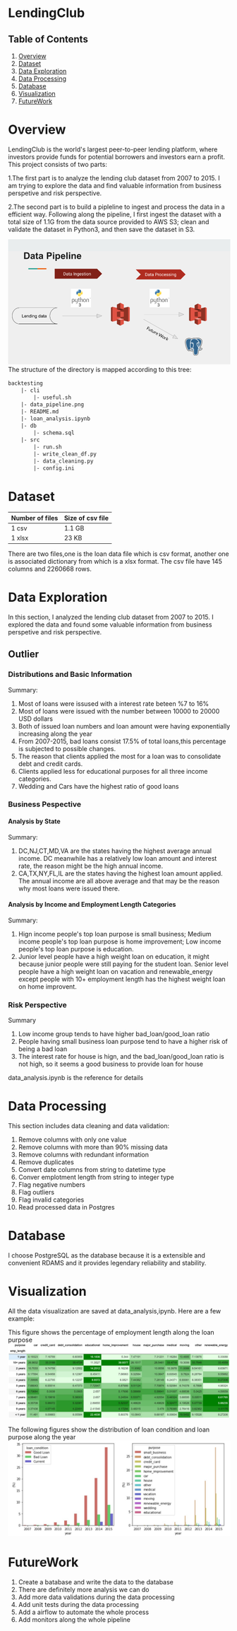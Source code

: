# LendingClub

## Table of Contents

1. [Overview](#overview)
2. [Dataset](#dataset)
3. [Data Exploration](#dataexploration)
4. [Data Processing](#dataprocessing)
5. [Database](#database)
6. [Visualization](#visualization)
7. [FutureWork](#FutureWork)

# Overview
LendingClub is the world's largest peer-to-peer lending platform, where investors provide funds for potential borrowers and investors earn a profit. This project consists of two parts:

1.The first part is to analyze the lending club dataset from 2007 to 2015. I am trying to explore the data and find valuable information from business perspetive and risk perspective. 

2.The second part is to build a pipleline to ingest and process the data in a efficient way. Following along the pipeline, I first ingest the dataset with a total size of 1.1G from the data source provided to AWS S3; clean and validate the dataset in Python3, and then save the dataset in S3.

![data_pipeline](data_pipeline.png)
The structure of the directory is mapped according to this tree:
```
backtesting
    |- cli
        |- useful.sh
    |- data_pipeline.png
    |- README.md
    |- loan_analysis.ipynb
    |- db
        |- schema.sql
    |- src
        |- run.sh
        |- write_clean_df.py
        |- data_cleaning.py
        |- config.ini
```

# Dataset

|Number of files|Size of csv file|
|---|---|
|1 csv|1.1 GB|
|1 xlsx|23 KB|

There are two files,one is the loan data file which is csv format, another one is associated dictionary from which is a xlsx format.
The csv file have 145 columns and 2260668 rows.

# Data Exploration
In this section, I analyzed the lending club dataset from 2007 to 2015. I explored the data and found some valuable information from business perspetive and risk perspective.
## Outlier
### Distributions and Basic Information
 Summary: 
 1. Most of loans were issused with a interest rate beteen %7 to 16%
 2. Most of loans were issued with the number between 10000 to 20000 USD dollars
 3. Both of issued loan numbers and loan amount were having exponentially increasing along the year
 4. From 2007-2015, bad loans consist 17.5% of total loans,this percentage is subjected to possible changes.
 5. The reason that clients applied the most for a loan was to consolidate debt and credit cards.
 6. Clients applied less for educational purposes for all three income categories.
 7. Wedding and Cars have the highest ratio of good loans

### Business Pespective
#### Analysis by State
Summary:
 1. DC,NJ,CT,MD,VA are the states having the highest average annual income. DC meanwhile has a relatively low loan amount and interest rate, the reason might be the high annual income. 
 2. CA,TX,NY,FL,IL are the states having the highest loan amount applied. The annual income are all above average and that may be the reason why most loans were issued there.
 
#### Analysis by Income and Employment Length Categories
Summary:
 1. Hign income people's top loan purpose is small business; Medium income people's top loan purpose is home improvement; Low income people's top loan purpose is education. 
 2. Junior level people have a high weight loan on education, it might because junior people were still paying for the student loan. Senior level people have a high weight loan on vacation and renewable_energy except people with 10+ employment length has the highest weight loan on home improvent.
    
### Risk Perspective
 Summary
 1. Low income group tends to have higher bad_loan/good_loan ratio
 2. People having small business loan purpose tend to have a higher risk of being a bad loan
 3. The interest rate for house is hign, and the bad_loan/good_loan ratio is not high, so it seems a good business to provide loan for house
 
data_analysis.ipynb is the reference for details

# Data Processing
This section includes data cleaning and data validation:
1. Remove columns with only one value
2. Remove columns with more than 90% missing data 
3. Remove columns with redundant information
4. Remove duplicates
5. Convert date columns from string to datetime type
6. Conver emplotment length from  string to integer type
7. Flag negative numbers
8. Flag outliers
9. Flag invalid categories
10. Read processed data in Postgres


# Database
I choose PostgreSQL as the database because it is a extensible and convenient RDAMS and it provides legendary reliability and stability.

# Visualization
All the data visualization are saved at data_analysis,ipynb. Here are a few example:

This figure shows the percentage of employment length along the loan purpose
![visualization1](Visualization/visualization1.jpg)

The following figures show the distribution of loan condition and loan purpose along the year
![visualization2](Visualization/visualization2.jpg)

# FutureWork
1. Create a batabase and write the data to the database
2. There are definitely more analysis we can do
3. Add more data validations during the data processing
4. Add unit tests during the data processing
5. Add a airflow to automate the whole process
6. Add monitors along the whole pipeline



